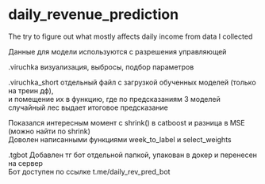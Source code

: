# daily_revenue_prediction
The try to figure out what mostly affects daily income from data I collected

Данные для модели используются с разрешения управляющей <br/>

.viruchka визуализация, выбросы, подбор параметров <br/>

.viruchka_short отдельный файл с загрузкой обученных моделей (только на треин дф), <br/>
и помещение их в функцию, где по предсказаниям 3 моделей случайный лес выдает итоговое предсказание <br/>

Показался интересным момент с shrink() в catboost и разница в MSE (можно найти по shrink) <br/>
Доволен написанными функциями week_to_label и select_weights <br/>

.tgbot Добавлен тг бот отдельной папкой, упакован в докер и перенесен на сервер <br/>
Бот доступен по ссылке t.me/daily_rev_pred_bot


